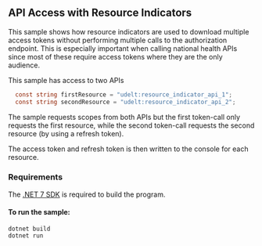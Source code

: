 ## API Access with Resource Indicators

This sample shows how resource indicators are used to download multiple access tokens without performing multiple calls to the authorization endpoint. This is especially important when calling national health APIs since most of these require 
access tokens where they are the only audience. 

This sample has access to two APIs

```csharp
  const string firstResource = "udelt:resource_indicator_api_1";
  const string secondResource = "udelt:resource_indicator_api_2";
```

The sample requests scopes from both APIs but the first token-call only requests the first resource, while the second token-call requests the second resource (by using a refresh token).

The access token and refresh token is then written to the console for each resource.


### Requirements

The [.NET 7 SDK](https://dotnet.microsoft.com/en-us/download/dotnet/7.0) is required to build the program.

#### To run the sample:
```
dotnet build
dotnet run
```
